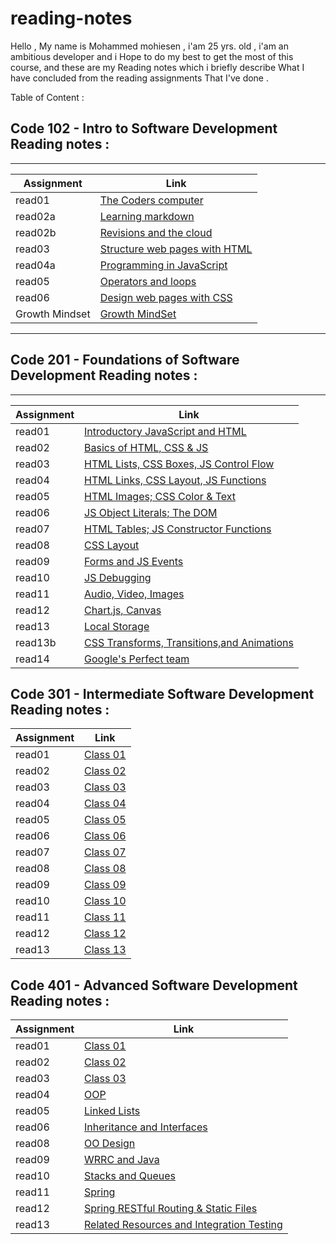 # reading-notes

Hello , My name is Mohammed mohiesen , i'am 25 yrs. old  , i'am an ambitious developer and i 
Hope to do my best to get the most of this course, and these are my Reading notes which i briefly describe What I have concluded from the reading assignments That I've done .


Table of Content : 

##   Code 102 - Intro to Software Development Reading notes :
_______________________________________________________________________________

Assignment       | Link                                              |
-----------------|---------------------------------------------------|
  read01         |  [The Coders computer](102/read01.md)             |
  read02a        |  [Learning markdown](102/read2a.md)               |
  read02b        |  [Revisions and the cloud](102/read2b.md)         |
  read03         |  [Structure web pages with HTML ](102/read03.md)  |
  read04a        |  [Programming in JavaScript](102/read04a.md)      |
  read05         |  [Operators and loops](102/read05.md)             |
  read06         |  [Design web pages with CSS](102/read06.md)       |
  Growth Mindset |  [Growth MindSet](102/read06.md)                  |

  ______________________________________________________________________________

  ## Code 201 - Foundations of Software Development Reading notes :
  ______________________________________________________________________________

  Assignment     |  Link                                                        |
  ---------------|---------------------------------------------------           |
  read01         |  [Introductory JavaScript and HTML](201/read01.md)           |
  read02         |  [Basics of HTML, CSS & JS        ](201/read02.md)           |
  read03         |  [HTML Lists, CSS Boxes, JS Control Flow](201/read03.md)     |
  read04         |  [HTML Links, CSS Layout, JS Functions](201/read04.md)       |
  read05         |  [HTML Images; CSS Color & Text](201/read05.md)              |
  read06         |  [JS Object Literals; The DOM](201/read06.md)                |
  read07         |  [HTML Tables; JS Constructor Functions](201/read07.md)      |
  read08         |  [CSS Layout](201/read08.md)                                 |
  read09         |  [Forms and JS Events](201/read09.md)                        |
  read10         |  [ JS Debugging](201/read10.md)                              |
  read11         |  [Audio, Video, Images](201/read11.md)                       |
  read12         |  [Chart.js, Canvas](201/read12.md)                           |
  read13         |  [Local Storage](201/read13.md)                              |
  read13b        |  [CSS Transforms, Transitions,and Animations](201/read13b.md)|
  read14         |  [Google's Perfect team](201/read14.md)                      |
  
## Code 301 - Intermediate Software Development Reading notes :



  Assignment     |  Link                                                        |
  ---------------|---------------------------------------------------           |
  read01         |[Class 01](301/read01.md)                                     |
  read02         |[Class 02](301/read02.md)                                     |
  read03         |[Class 03](301/read03.md)                                     |
  read04         |[Class 04](301/read04.md)                                     |
  read05         |[Class 05](301/read05.md)                                     |
  read06         |[Class 06](301/read06.md)                                     |
  read07         |[Class 07](301/read07.md)                                     |
  read08         |[Class 08](301/read08.md)                                     |
  read09         |[Class 09](301/read09.md)                                     |
  read10         |[Class 10](301/read10.md)                                     |
  read11         |[Class 11](301/read11.md)                                     |
  read12         |[Class 12](301/read12.md)                                     |
  read13         |[Class 13](301/read13.md)                                     |



## Code 401 - Advanced Software Development Reading notes :


  Assignment     |  Link                                                        |
  ---------------|---------------------------------------------------           |
  read01         |[Class 01](401/read01.md)                                     |
  read02         |[Class 02](401/read02.md)                                     |
  read03         |[Class 03](401/read03.md)                                     |
  read04         |[OOP](401/read04.md)                                     |
  read05         |[Linked Lists](401/read05.md)                                     |
  read06         |[Inheritance and Interfaces](401/read06.md)                                     |
  read08         |[OO Design](401/read08.md)                                     |
  read09         |[WRRC and Java](401/read09.md)                                     |
  read10         |[Stacks and Queues](401/read10.md)                                     |
  read11         |[Spring](401/read11.md)                                     |
  read12         |[Spring RESTful Routing & Static Files](401/read13.md)                                     |
  read13         |[Related Resources and Integration Testing](401/read13.md)                                     |

